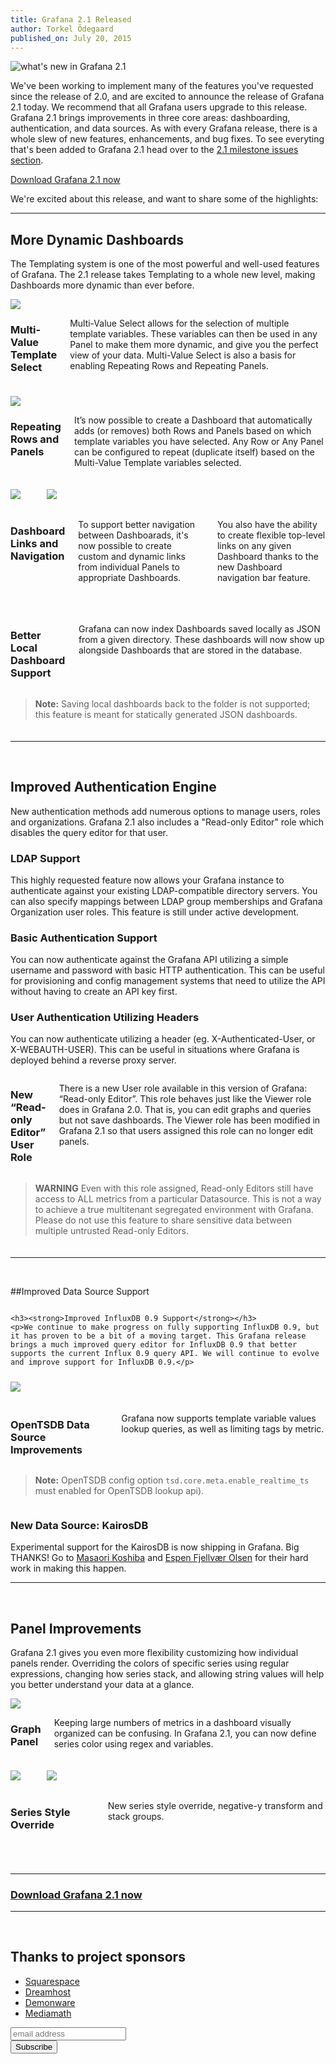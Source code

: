 ```yaml
---
title: Grafana 2.1 Released
author: Torkel Ödegaard
published_on: July 20, 2015
---
```


<img class="no-shadow" src="/assets/img/blog/new-in-grafana-v2-1.png" alt="what's new in Grafana 2.1"/>

We've been working to implement many of the features you've requested since the release of 2.0, and are excited to announce the release of Grafana 2.1 today. We recommend that all Grafana users upgrade to this release.
Grafana 2.1 brings improvements in three core areas: dashboarding, authentication, and data sources. 
As with every Grafana release, there is a whole slew of new features, enhancements, and bug fixes. To see everyting that's been added to Grafana 2.1 head over to the <a href="https://github.com/grafana/grafana/issues?page=4&q=milestone%3A2.1+is%3Aclosed" target="_blank">2.1 milestone issues section</a>.

<a href="http://grafana.org/download/" target="_blank">Download Grafana 2.1 now</a>

We're excited about this release, and want to share some of the highlights:

- - -

## More Dynamic Dashboards
<p>The Templating system is one of the most powerful and well-used features of Grafana. The 2.1 release takes Templating to a whole new level, making Dashboards more dynamic than ever before.</p>

<div class="row" style="margin-bottom:20px;">
  <div class="large-8 columns">
    <img class="no-shadow" src="/assets/img/blog/multi-select.gif" />
  </div>
  <div class="large-4 columns">
  <h3><strong>Multi-Value Template Select</strong></h3>
  <p>Multi-Value Select allows for the selection of multiple template variables.
  These variables can then be used in any Panel to make them more dynamic, and give you the perfect view of your data.
  Multi-Value Select is also a basis for enabling Repeating Rows and Repeating Panels.</p>
  </div>
</div>


<div class="row" style="margin-bottom:20px;">
  <div class="large-8 columns">
    <img class="no-shadow" src="/assets/img/blog/panel-row-repeat.gif" />
  </div>
  <div class="large-4 columns">
  <h3><strong>Repeating Rows and Panels</strong></h3>

  <p>It’s now possible to create a Dashboard that automatically adds (or removes) both Rows and Panels based on which template variables you have selected.
  Any Row or Any Panel can be configured to repeat (duplicate itself) based on the Multi-Value Template variables selected.</p>
  </div>
</div>


<div class="row" style="margin-bottom:20px;">
  <div class="large-8 columns">
    <img class="no-shadow" src="/assets/img/blog/panel-link.png" /><br/><br/>
    <img class="no-shadow" src="/assets/img/blog/dashboard_nav.png" />
  </div>
  <div class="large-4 columns">
  <h3><strong>Dashboard Links and Navigation</strong></h3>
  <p>To support better navigation between Dashboarads, it's now possible to create custom and dynamic links from individual Panels to appropriate Dashboards.</p><p>You also have the ability to create flexible top-level links on any given Dashboard thanks to the new Dashboard navigation bar feature.</p>
  </div>
</div>
<br/>

<div class="row" style="margin-bottom:20px;">
  <div class="large-8 columns">
    <h3><strong>Better Local Dashboard Support</strong></h3>
    <p>Grafana can now index Dashboards saved locally as JSON from a given directory. These dashboards will now show up alongside Dashboards that are stored in the database.</p>
  </div>
  <div class="large-4 columns">
    <blockquote><strong>Note:</strong> Saving local dashboards back to the folder is not supported; this feature is meant for statically generated JSON dashboards.</blockquote>
  </div>
</div>

- - -
<br/>

## Improved Authentication Engine
New authentication methods add numerous options to manage users, roles and organizations. Grafana 2.1 also includes a "Read-only Editor" role which disables the query editor for that user.

<h3><strong>LDAP Support</strong></h3>
<p>This highly requested feature now allows your Grafana instance to authenticate against your existing LDAP-compatible directory servers. You can also specify mappings between LDAP group memberships and Grafana Organization user roles. This feature is still under active development.</p>


<h3><strong>Basic Authentication Support</strong></h3>
<p>You can now authenticate against the Grafana API utilizing a simple username and password with basic HTTP authentication. This can be useful for provisioning and config management systems that need to utilize the API without having to create an API key first.</p>


<h3><strong>User Authentication Utilizing Headers</strong></h3>
<p>You can now authenticate utilizing a header (eg. X-Authenticated-User, or X-WEBAUTH-USER). This can be useful in situations where Grafana is deployed behind a reverse proxy server.</p>

<div class="row" style="margin-bottom:20px;">
  <div class="large-8 columns">
    <h3><strong>New “Read-only Editor” User Role</strong></h3>
    <p>There is a new User role available in this version of Grafana: “Read-only Editor”. This role behaves just like the Viewer role does in Grafana 2.0. That is, you can edit graphs and queries but not save dashboards. The Viewer role has been modified in Grafana 2.1 so that users assigned this role can no longer edit panels.</p>
  </div>
  <div class="large-4 columns">
    <blockquote><strong>WARNING</strong> Even with this role assigned, Read-only Editors still have access to ALL metrics from a particular Datasource. This is not a way to achieve a true multitenant segregated environment with Grafana. Please do not use this feature to share sensitive data between multiple untrusted Read-only Editors.</blockquote>
  </div>
</div>

- - -
<br/>

##Improved Data Source Support

<div class="row" style="margin-bottom:20px;">
  <div class="large-4 columns">

    <h3><strong>Improved InfluxDB 0.9 Support</strong></h3>
    <p>We continue to make progress on fully supporting InfluxDB 0.9, but it has proven to be a bit of a moving target. This Grafana release brings a much improved query editor for InfluxDB 0.9 that better supports the current Influx 0.9 query API. We will continue to evolve and improve support for InfluxDB 0.9.</p>
  </div>
  <div class="large-8 columns">
    <img class="no-shadow" src="/assets/img/blog/influx-query.gif" style="margin-top:10px;"/>
  </div>
</div>


<div class="row" style="margin-bottom:20px;">
  <div class="large-8 columns">
    <h3><strong>OpenTSDB Data Source Improvements</strong></h3>
    <p>Grafana now supports template variable values lookup queries, as well as limiting tags by metric.</p>
  </div>
  <div class="large-4 columns">
    <blockquote><strong>Note:</strong> OpenTSDB config option <code>tsd.core.meta.enable_realtime_ts</code> must enabled for OpenTSDB lookup api).</blockquote>
  </div>
</div>

### **New Data Source: KairosDB**

Experimental support for the KairosDB is now shipping in Grafana. Big THANKS! Go to <a href="https://github.com/masaori335" target="_blank">Masaori Koshiba</a> and <a href="https://github.com/espenfjo" target="_blank">Espen Fjellvær Olsen</a> for their hard work in making this happen. 

- - -
<br/>

## Panel Improvements
Grafana 2.1 gives you even more flexibility customizing how individual panels render. Overriding the colors of specific series using regular expressions, changing how series stack, and allowing string values will help you better understand your data at a glance.

<div class="row" style="margin-bottom:20px;">
  <div class="large-8 columns">
    <img class="no-shadow" src="/assets/img/blog/regex_color.gif" />
  </div>
<div class="large-4 columns">
  <h3><strong>Graph Panel</strong></h3>
    <p>Keeping large numbers of metrics in a dashboard visually organized can be confusing. In Grafana 2.1, you can now define series color using regex and variables.</p>
  </div>
</div>


<div class="row" style="margin-bottom:20px;">
  <div class="large-8 columns">
    <img class="no-shadow" src="/assets/img/blog/negative-y.png" /><br/><br/>
    <img class="no-shadow" src="/assets/img/blog/negative-y-form.png" />
  </div>
<div class="large-4 columns">
  <h3><strong>Series Style Override</strong></h3>
    <p>New series style override, negative-y transform and stack groups.</p>
  </div>
</div>
<br/>

- - -

### <a href="http://grafana.org/download">Download Grafana 2.1 now</a>

- - -
<br/>

## Thanks to project sponsors
* [Squarespace](http://www.squarespace.com)
* [Dreamhost](http://www.dreamhost.com)
* [Demonware](http://www.demonware.net)
* [Mediamath](https://developer.mediamath.com/OpenSource)

<section class="newsletter">
  <form action="http://grafana.us8.list-manage.com/subscribe/post?u=2aeb5711db2aececc990be536&amp;id=5585d37ecc" method="post" id="mc-embedded-subscribe-form" name="mc-embedded-subscribe-form" class="validate" target="_blank">
    <row class="collapse">
      <div class="medium-10 columns">
        <input type="email" value="" name="EMAIL" class="email" id="mce-EMAIL" placeholder="email address">
      </div>
      <div class="medium-2 columns">
        <input type="submit" value="Subscribe" name="subscribe" id="mc-embedded-subscribe" class="button postfix">
      </div>
    </row>
  </form>
</section>
